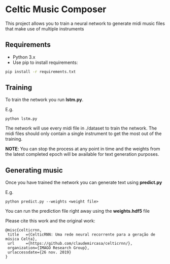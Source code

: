 # Celtic Music Composer

This project allows you to train a neural network to generate midi music files that make use of multiple instruments

## Requirements

* Python 3.x
* Use pip to install requirements:

```bash
pip install -r requirements.txt
```

## Training

To train the network you run **lstm.py**.

E.g.

```
python lstm.py
```

The network will use every midi file in ./dataset to train the network. The midi files should only contain a single instrument to get the most out of the training.

**NOTE**: You can stop the process at any point in time and the weights from the latest completed epoch will be available for text generation purposes.

## Generating music

Once you have trained the network you can generate text using **predict.py**

E.g.

```
python predict.py --weights <weight file>
```

You can run the prediction file right away using the **weights.hdf5** file

Please cite this work and the original work:

```
@misc{celticrnn,
 title   ={CelticRNN: Uma rede neural recorrente para a geração de música Celta},
 url     ={https://github.com/claudemircasa/celticrnn/},
 organization={IMAGO Research Group},
 urlaccessdate={26 nov. 2019}
}
```
